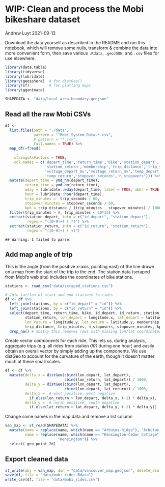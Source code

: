 WIP: Clean and process the Mobi bikeshare dataset
================
Andrew Luyt
2021-09-13

Download the data yourself as described in the README and run this
notebook, which will remove some nulls, transform & combine the data
into more convenient form, then save various `.Rdata`, `.geoJSON`, and
`.csv` files for use elsewhere.

``` r
library(data.table)
library(tidyverse)
library(lubridate)
library(geosphere)  # for distGeo()
library(sf)         # for plotting maps
library(gganimate)

SHAPEDATA <- "data/local-area-boundary.geojson"
```

## Read all the raw Mobi CSVs

``` r
df <-
  list.files(path = "./data",
             pattern = "^Mobi_System_Data.*.csv",
             # pattern = "*.csv",
             full.names = TRUE) %>%
  map_df(~fread(
    .,
    stringsAsFactors = TRUE,
    col.names = c('depart_time','return_time','bike','station_depart',
                  'station_return','membership','trip_distance','trip_seconds',
                  'voltage_depart_mv','voltage_return_mv','temp_depart',
                  'temp_return','stopover_seconds','n_stopovers'))) %>%
  mutate(depart_time = ymd_hm(depart_time),
         return_time = ymd_hm(return_time),
         wday = lubridate::wday(depart_time, label = TRUE, abbr = TRUE),
         hour = lubridate::hour(depart_time),
         trip_minutes =  trip_seconds / 60,
         stopover_minutes = stopover_seconds / 60,
         kph = trip_distance / (trip_minutes - stopover_minutes) / 1000 * 60) %>%
  filter(trip_minutes > 0, trip_minutes < 60*12) %>%
  extract(station_depart, into = c("id_depart", "station_depart"),
          regex = "([0-9]+) (.*)") %>%
  extract(station_return, into = c("id_return", "station_return"),
          regex = "([0-9]+) (.+)")
```

    ## Warning: 1 failed to parse.

## Add map angle of trip

This is the angle (from the positive x-axis, pointing east) of the line
drawn on a map from the start of the trip to the end. The station data
(scraped from Mobi’s web site) includes the coordinates of bike
stations.

``` r
stations <- read_csv("data/scraped_stations.csv")

# Join lat/lon of start and end stations to rides
df <- df %>%
  left_join(stations, by = c("id_depart" = "id")) %>%
  left_join(stations, by = c("id_return" = "id")) %>%
  select(depart_time, return_time, bike, id_depart, id_return, station_depart,
         station_return, lon_depart = longitude.x, lat_depart = latitude.x,
         lon_return = longitude.y, lat_return = latitude.y, membership,
         trip_distance, trip_minutes, n_stopovers, stopover_minutes, kph) %>%
  drop_na() # mostly this removes rows with missing lon/lat coordinates
```

Create vector *components* for each ride. This lets us, during analysis,
aggregate trips (e.g. all rides from station *001* during one hour) and
easily obtain an overall vector by simply adding up the components. We
use distGeo to account for the curvature of the earth, though it doesn’t
matter much at these small scales.

``` r
df <- df %>%
  mutate(delta_x = distGeo(cbind(lon_depart, lat_depart),
                           cbind(lon_return, lat_depart)) / 1000,
         delta_y = distGeo(cbind(lon_depart, lat_depart),
                           cbind(lon_depart, lat_return)) / 1000,
         delta_x =  # east positive, west negative
           if_else(lon_return > lon_depart, delta_x, (-1) * delta_x),
         delta_y =  # north positive, south negative
           if_else(lat_return > lat_depart, delta_y, (-1) * delta_y))
```

Change some names in the map data and remove a list column

``` r
van_map <- st_read(SHAPEDATA) %>%
  mutate(name = replace(name, which(name == "Arbutus-Ridge"), "Arbutus Ridge"),
         name = replace(name, which(name == "Kensington-Cedar Cottage"),
                        "Kensington")) %>%
  select(-geo_point_2d)
```

## Export cleaned data

``` r
st_write(obj = van_map, dsn = "data/vancouver_map.geojson", delete_dsn = TRUE)
save(df, file = "data/mobi_rides.Rdata")
write_csv(df, file = "data/mobi_rides.csv")
```

